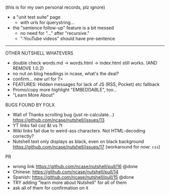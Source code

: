 (this is for my own personal records, plz ignore)

* a "unit test suite" page
	* with urls for querystring...
* the "sentence follow-up" feature is a bit messed
	* no need for "..." after "recursive."
   * ":YouTube videos" should have pre-sentence

--------------------

OTHER NUTSHELL WHATEVERS
* double check words.md -> words.html -> index.html still works. (AND REMOVE 1.0.2)
* no nut on blog headings in ncase, what's the deal?
* confirm... new url for ?=
* FEATURES: Hidden messages for lack of JS (RSS, Pocket) etc fallback
* Promo/copy more highlight "EMBEDDABLE", too...
* "Learn More About"

BUGS FOUND BY FOLX
* Wall of Thanks scrolling bug (just re-calculate...)
https://github.com/ncase/nutshell/issues/13
* YT links fail coz &t vs ?t
* Wiki links fail due to weird-ass characters. Not HTML-decoding correctly?
* Nutshell text only displays as black, even on black background
https://github.com/ncase/nutshell/issues/17
(workaround for now: `css`)

PR
* wrong link https://github.com/ncase/nutshell/pull/16 @done
* Chinese: https://github.com/ncase/nutshell/pull/14 
* Spanish: https://github.com/ncase/nutshell/pull/15 @done
* TRY adding "learn more about Nutshell" for all of them
* ask all of them for confirmation on it


